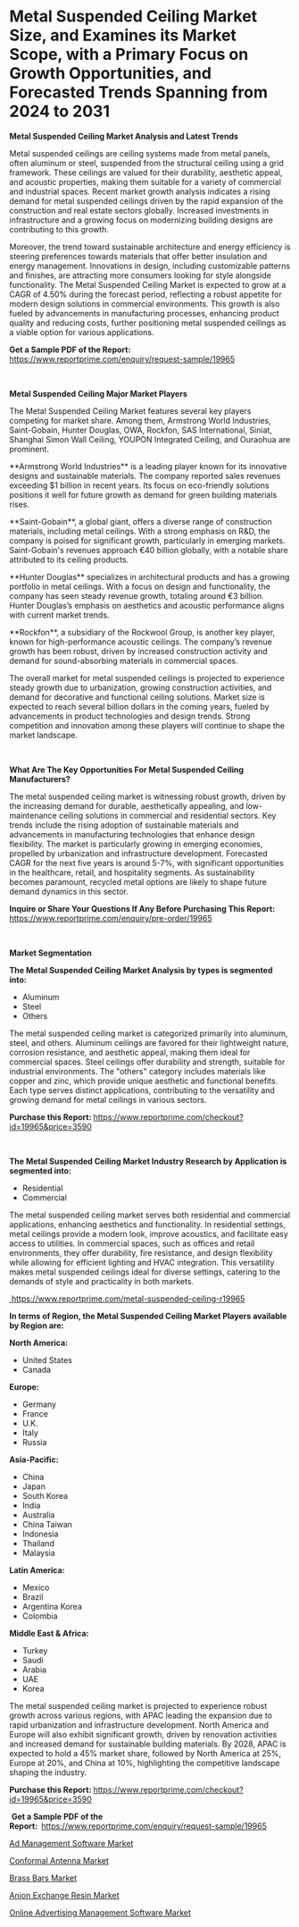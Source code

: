 <p><h1>Metal Suspended Ceiling Market Size, and Examines its Market Scope, with a Primary Focus on Growth Opportunities, and Forecasted Trends Spanning from 2024 to 2031</h1></p><p><strong>Metal Suspended Ceiling Market Analysis and Latest Trends</strong></p>
<p><p>Metal suspended ceilings are ceiling systems made from metal panels, often aluminum or steel, suspended from the structural ceiling using a grid framework. These ceilings are valued for their durability, aesthetic appeal, and acoustic properties, making them suitable for a variety of commercial and industrial spaces. Recent market growth analysis indicates a rising demand for metal suspended ceilings driven by the rapid expansion of the construction and real estate sectors globally. Increased investments in infrastructure and a growing focus on modernizing building designs are contributing to this growth.</p><p>Moreover, the trend toward sustainable architecture and energy efficiency is steering preferences towards materials that offer better insulation and energy management. Innovations in design, including customizable patterns and finishes, are attracting more consumers looking for style alongside functionality. The Metal Suspended Ceiling Market is expected to grow at a CAGR of 4.50% during the forecast period, reflecting a robust appetite for modern design solutions in commercial environments. This growth is also fueled by advancements in manufacturing processes, enhancing product quality and reducing costs, further positioning metal suspended ceilings as a viable option for various applications.</p></p>
<p><strong>Get a Sample PDF of the Report:&nbsp;</strong> <a href="https://www.reportprime.com/enquiry/request-sample/19965?utm_campaign=9&utm_medium=2&utm_source=Github&utm_content=ia&utm_term=24112024&utm_id=metal-suspended-ceiling">https://www.reportprime.com/enquiry/request-sample/19965</a></p>
<p>&nbsp;</p>
<p><strong>Metal Suspended Ceiling Major Market Players</strong></p>
<p><p>The Metal Suspended Ceiling Market features several key players competing for market share. Among them, Armstrong World Industries, Saint-Gobain, Hunter Douglas, OWA, Rockfon, SAS International, Siniat, Shanghai Simon Wall Ceiling, YOUPON Integrated Ceiling, and Ouraohua are prominent.</p><p>**Armstrong World Industries** is a leading player known for its innovative designs and sustainable materials. The company reported sales revenues exceeding $1 billion in recent years. Its focus on eco-friendly solutions positions it well for future growth as demand for green building materials rises.</p><p>**Saint-Gobain**, a global giant, offers a diverse range of construction materials, including metal ceilings. With a strong emphasis on R&D, the company is poised for significant growth, particularly in emerging markets. Saint-Gobain's revenues approach €40 billion globally, with a notable share attributed to its ceiling products.</p><p>**Hunter Douglas** specializes in architectural products and has a growing portfolio in metal ceilings. With a focus on design and functionality, the company has seen steady revenue growth, totaling around €3 billion. Hunter Douglas’s emphasis on aesthetics and acoustic performance aligns with current market trends.</p><p>**Rockfon**, a subsidiary of the Rockwool Group, is another key player, known for high-performance acoustic ceilings. The company’s revenue growth has been robust, driven by increased construction activity and demand for sound-absorbing materials in commercial spaces.</p><p>The overall market for metal suspended ceilings is projected to experience steady growth due to urbanization, growing construction activities, and demand for decorative and functional ceiling solutions. Market size is expected to reach several billion dollars in the coming years, fueled by advancements in product technologies and design trends. Strong competition and innovation among these players will continue to shape the market landscape.</p></p>
<p>&nbsp;</p>
<p><strong>What Are The Key Opportunities For Metal Suspended Ceiling Manufacturers?</strong></p>
<p><p>The metal suspended ceiling market is witnessing robust growth, driven by the increasing demand for durable, aesthetically appealing, and low-maintenance ceiling solutions in commercial and residential sectors. Key trends include the rising adoption of sustainable materials and advancements in manufacturing technologies that enhance design flexibility. The market is particularly growing in emerging economies, propelled by urbanization and infrastructure development. Forecasted CAGR for the next five years is around 5-7%, with significant opportunities in the healthcare, retail, and hospitality segments. As sustainability becomes paramount, recycled metal options are likely to shape future demand dynamics in this sector.</p></p>
<p><strong>Inquire or Share Your Questions If Any Before Purchasing This Report:</strong> <a href="https://www.reportprime.com/enquiry/pre-order/19965?utm_campaign=9&utm_medium=2&utm_source=Github&utm_content=ia&utm_term=24112024&utm_id=metal-suspended-ceiling">https://www.reportprime.com/enquiry/pre-order/19965</a></p>
<p>&nbsp;</p>
<p><strong>Market Segmentation</strong></p>
<p><strong>The Metal Suspended Ceiling Market Analysis by types is segmented into:</strong></p>
<p><ul><li>Aluminum</li><li>Steel</li><li>Others</li></ul></p>
<p><p>The metal suspended ceiling market is categorized primarily into aluminum, steel, and others. Aluminum ceilings are favored for their lightweight nature, corrosion resistance, and aesthetic appeal, making them ideal for commercial spaces. Steel ceilings offer durability and strength, suitable for industrial environments. The "others" category includes materials like copper and zinc, which provide unique aesthetic and functional benefits. Each type serves distinct applications, contributing to the versatility and growing demand for metal ceilings in various sectors.</p></p>
<p><strong>Purchase this Report:&nbsp;</strong><a href="https://www.reportprime.com/checkout?id=19965&price=3590&utm_campaign=9&utm_medium=2&utm_source=Github&utm_content=ia&utm_term=24112024&utm_id=metal-suspended-ceiling">https://www.reportprime.com/checkout?id=19965&price=3590</a></p>
<p>&nbsp;</p>
<p><strong>The Metal Suspended Ceiling Market Industry Research by Application is segmented into:</strong></p>
<p><ul><li>Residential</li><li>Commercial</li></ul></p>
<p><p>The metal suspended ceiling market serves both residential and commercial applications, enhancing aesthetics and functionality. In residential settings, metal ceilings provide a modern look, improve acoustics, and facilitate easy access to utilities. In commercial spaces, such as offices and retail environments, they offer durability, fire resistance, and design flexibility while allowing for efficient lighting and HVAC integration. This versatility makes metal suspended ceilings ideal for diverse settings, catering to the demands of style and practicality in both markets.</p></p>
<p><a href="https://www.reportprime.com/metal-suspended-ceiling-r19965?utm_campaign=9&utm_medium=2&utm_source=Github&utm_content=ia&utm_term=24112024&utm_id=metal-suspended-ceiling">&nbsp;https://www.reportprime.com/metal-suspended-ceiling-r19965</a></p>
<p><strong>In terms of Region, the Metal Suspended Ceiling Market Players available by Region are:</strong></p>
<p>
    <p> <strong> North America: </strong>
        <ul>
            <li>United States</li>
            <li>Canada</li>
        </ul>
        </p> 
    <p> <strong> Europe: </strong>
        <ul>
            <li>Germany</li>
            <li>France</li>
            <li>U.K.</li>
            <li>Italy</li>
            <li>Russia</li>
        </ul>
        </p> 
    <p> <strong> Asia-Pacific: </strong>
        <ul>
            <li>China</li>
            <li>Japan</li>
            <li>South Korea</li>
            <li>India</li>
            <li>Australia</li>
            <li>China Taiwan</li>
            <li>Indonesia</li>
            <li>Thailand</li>
            <li>Malaysia</li>
        </ul>
        </p> 
    <p> <strong> Latin America: </strong>
        <ul>
            <li>Mexico</li>
            <li>Brazil</li>
            <li>Argentina Korea</li>
            <li>Colombia</li>
        </ul>
        </p> 
    <p> <strong> Middle East & Africa: </strong>
        <ul>
            <li>Turkey</li>
            <li>Saudi</li>
            <li>Arabia</li>
            <li>UAE</li>
            <li>Korea</li>
        </ul>
    </p>
    </p>
<p><p>The metal suspended ceiling market is projected to experience robust growth across various regions, with APAC leading the expansion due to rapid urbanization and infrastructure development. North America and Europe will also exhibit significant growth, driven by renovation activities and increased demand for sustainable building materials. By 2028, APAC is expected to hold a 45% market share, followed by North America at 25%, Europe at 20%, and China at 10%, highlighting the competitive landscape shaping the industry.</p></p>
<p><strong>Purchase this Report: </strong><a href="https://www.reportprime.com/checkout?id=19965&price=3590&utm_campaign=9&utm_medium=2&utm_source=Github&utm_content=ia&utm_term=24112024&utm_id=metal-suspended-ceiling">https://www.reportprime.com/checkout?id=19965&price=3590</a></p>
<p>&nbsp;<strong>Get a Sample PDF of the Report:&nbsp;&nbsp;</strong><a href="https://www.reportprime.com/enquiry/request-sample/19965?utm_campaign=9&utm_medium=2&utm_source=Github&utm_content=ia&utm_term=24112024&utm_id=metal-suspended-ceiling">https://www.reportprime.com/enquiry/request-sample/19965</a></p>
<p><strong></strong></p>
<p><p><a href="https://issuu.com/reportprime-2/docs/ad-management-software-market-size-_f287fc72186bac?utm_campaign=9&utm_medium=2&utm_source=Github&utm_content=ia&utm_term=24112024&utm_id=metal-suspended-ceiling">Ad Management Software Market</a></p><p><a href="https://www.linkedin.com/pulse/conformal-antenna-market-penetration-strategies-untapped-cimwf?utm_campaign=9&utm_medium=2&utm_source=Github&utm_content=ia&utm_term=24112024&utm_id=metal-suspended-ceiling">Conformal Antenna Market</a></p><p><a href="https://github.com/marloy8/Market-Research-Report-List-6/blob/main/brass-bars-market.md?utm_campaign=9&utm_medium=2&utm_source=Github&utm_content=ia&utm_term=24112024&utm_id=metal-suspended-ceiling">Brass Bars Market</a></p><p><a href="https://github.com/WillieWoodard/Market-Research-Report-List-7/blob/main/anion-exchange-resin-market.md?utm_campaign=9&utm_medium=2&utm_source=Github&utm_content=ia&utm_term=24112024&utm_id=metal-suspended-ceiling">Anion Exchange Resin Market</a></p><p><a href="https://issuu.com/reportprime-2/docs/online-advertising-management-softw_db0792fa5cb10d?utm_campaign=9&utm_medium=2&utm_source=Github&utm_content=ia&utm_term=24112024&utm_id=metal-suspended-ceiling">Online Advertising Management Software Market</a></p></p>